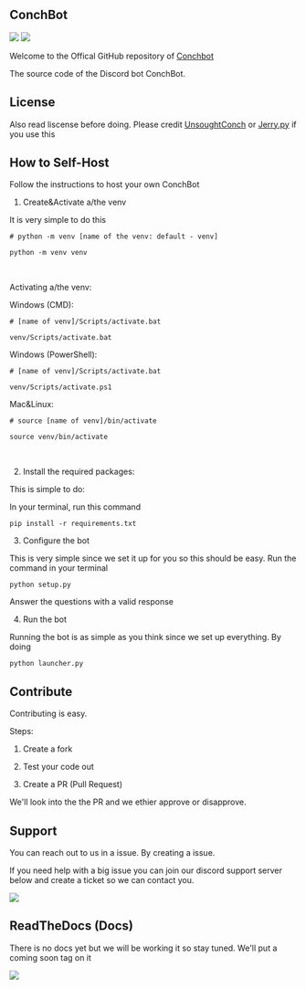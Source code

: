 ## ConchBot

[![](https://img.shields.io/badge/Discord-ConchBot%20Support-blue)](https://discord.gg/3vzm7gt9Jy) [![](https://img.shields.io/badge/Vote-ConchBot-blue)](https://top.gg/bot/733467297666170980)


Welcome to the Offical GitHub repository of [Conchbot](https://github.com/ConchDev/ConchBot/)

The source code of the Discord bot ConchBot.




## License

Also read liscense before doing. Please credit [UnsoughtConch](https://github.com/ConchDev) or [Jerry.py](https://github.com/Jerry-py) if you use this


## How to Self-Host
Follow the instructions to host your own ConchBot

1. Create&Activate a/the venv

It is very simple to do this

```
# python -m venv [name of the venv: default - venv]

python -m venv venv
```
<br>

Activating a/the venv:


Windows (CMD):


```
# [name of venv]/Scripts/activate.bat

venv/Scripts/activate.bat
```

Windows (PowerShell):

```
# [name of venv]/Scripts/activate.bat

venv/Scripts/activate.ps1
```

Mac&Linux:

```
# source [name of venv]/bin/activate

source venv/bin/activate
```

<br>

2. Install the required packages:

This is simple to do:

In your terminal, run this command
```
pip install -r requirements.txt
```

3. Configure the bot

This is very simple since we set it up for you so this should be easy. Run the command in your terminal

```
python setup.py
```
Answer the questions with a valid response

4. Run the bot

Running the bot is as simple as you think since we set up everything. By doing

```
python launcher.py
```


## Contribute

Contributing is easy.

Steps:
1. Create a fork

2. Test your code out

3. Create a PR (Pull Request)

We'll look into the the PR and we ethier approve or disapprove.



## Support 

You can reach out to us in a issue. By creating a issue. 

If you need help with a big issue you can join our discord support server below and create a ticket so we can contact you.

[![](https://img.shields.io/badge/Discord-ConchBot%20Support-blue)]() 



## ReadTheDocs (Docs)

There is no docs yet but we will be working it so stay tuned. We'll put a coming soon tag on it

![](https://th.bing.com/th/id/R0e9a9adfa101cdd79c06b36f45629620?rik=DtpSjWwnbEjBng&riu=http%3a%2f%2fwichitaarts.com%2fwp-content%2fuploads%2f2017%2f03%2fshutterstock_285426443.jpg&ehk=Gd3LdnSFNaeYE6YXLcrc3HEaFvOJdNpJM9%2fHfYdnBIQ%3d&risl=&pid=ImgRaw)
